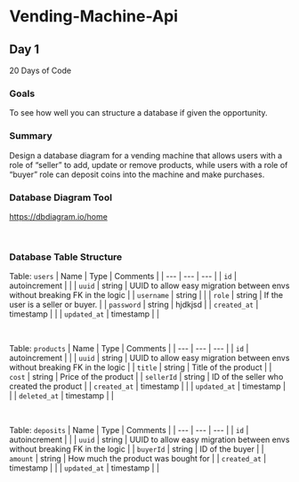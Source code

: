 # Vending-Machine-Api

## Day 1
20 Days of Code

### Goals
To see how well you can structure a database if given the opportunity.

### Summary
Design a database diagram for a vending machine that allows users with a role of “seller” to add, update or remove products, while users with a role of “buyer” role can deposit coins into the machine and make purchases.

### Database Diagram Tool
https://dbdiagram.io/home

<br/>

### Database Table Structure

Table: `users`
| Name | Type | Comments |
| --- | --- | --- |
| `id` | autoincrement |  |
| `uuid` | string | UUID to allow easy migration between envs without breaking FK in the logic |
| `username` | string |  |
| `role` | string | If the user is a seller or buyer. |
| `password` | string | hjdkjsd |
| `created_at` | timestamp |  |
| `updated_at` | timestamp |  |

<br/>

Table: `products`
| Name | Type | Comments |
| --- | --- | --- |
| `id` | autoincrement |  |
| `uuid` | string | UUID to allow easy migration between envs without breaking FK in the logic |
| `title` | string | Title of the product  |
| `cost` | string | Price of the product |
| `sellerId` | string | ID of the seller who created the product |
| `created_at` | timestamp |  |
| `updated_at` | timestamp |  |
| `deleted_at` | timestamp |  |
 
 <br/>

Table: `deposits`
| Name | Type | Comments |
| --- | --- | --- |
| `id` | autoincrement |  |
| `uuid` | string | UUID to allow easy migration between envs without breaking FK in the logic |
| `buyerId` | string | ID of the buyer  |
| `amount` | string | How much the product was bought for |
| `created_at` | timestamp |  |
| `updated_at` | timestamp |  |

